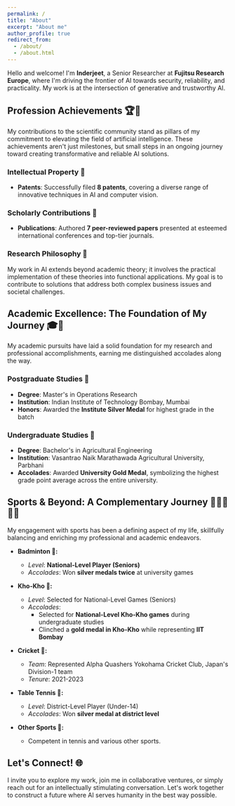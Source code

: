 ```yaml
---
permalink: /
title: "About"
excerpt: "About me"
author_profile: true
redirect_from: 
  - /about/
  - /about.html
---
```


Hello and welcome! I'm **Inderjeet**, a Senior Researcher at **Fujitsu Research Europe**, where I'm driving the frontier of AI towards security, reliability, and practicality. My work is at the intersection of generative and trustworthy AI.

## Profession Achievements 🏆🔬

My contributions to the scientific community stand as pillars of my commitment to elevating the field of artificial intelligence. These achievements aren't just milestones, but small steps in an ongoing journey toward creating transformative and reliable AI solutions.

### Intellectual Property 📑
- **Patents**: Successfully filed **8 patents**, covering a diverse range of innovative techniques in AI and computer vision.

### Scholarly Contributions 📝
- **Publications**: Authored **7 peer-reviewed papers** presented at esteemed international conferences and top-tier journals.

### Research Philosophy 🤔
My work in AI extends beyond academic theory; it involves the practical implementation of these theories into functional applications. My goal is to contribute to solutions that address both complex business issues and societal challenges.


## Academic Excellence: The Foundation of My Journey 🎓🏅

My academic pursuits have laid a solid foundation for my research and professional accomplishments, earning me distinguished accolades along the way.

### Postgraduate Studies 📘
- **Degree**: Master's in Operations Research
- **Institution**: Indian Institute of Technology Bombay, Mumbai
- **Honors**: Awarded the **Institute Silver Medal** for highest grade in the batch

### Undergraduate Studies 📙
- **Degree**: Bachelor's in Agricultural Engineering
- **Institution**: Vasantrao Naik Marathawada Agricultural University, Parbhani
- **Accolades**: Awarded **University Gold Medal**, symbolizing the highest grade point average across the entire university.


## Sports & Beyond: A Complementary Journey 🏸🥇🏏🏓🎾

My engagement with sports has been a defining aspect of my life, skillfully balancing and enriching my professional and academic endeavors. 

- **Badminton 🏸:** 
  - *Level*: **National-Level Player (Seniors)**
  - *Accolades*: Won **silver medals twice** at university games
  
- **Kho-Kho 🏃:**
  - *Level*: Selected for National-Level Games (Seniors)
  - *Accolades*: 
    - Selected for **National-Level Kho-Kho games** during undergraduate studies
    - Clinched a **gold medal in Kho-Kho** while representing **IIT Bombay**

- **Cricket 🏏:**
  - *Team*: Represented Alpha Quashers Yokohama Cricket Club, Japan's Division-1 team
  - *Tenure*: 2021-2023

- **Table Tennis 🏓:**
  - *Level*: District-Level Player (Under-14)
  - *Accolades*: Won **silver medal at district level**

- **Other Sports 🎾:**
  - Competent in tennis and various other sports.

## Let's Connect! 🌐

I invite you to explore my work, join me in collaborative ventures, or simply reach out for an intellectually stimulating conversation. Let's work together to construct a future where AI serves humanity in the best way possible.
